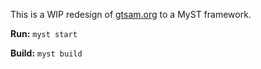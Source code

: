 This is a WIP redesign of [gtsam.org](https://gtsam.org/) to a MyST framework.

**Run:**
`myst start`

**Build:**
`myst build`
